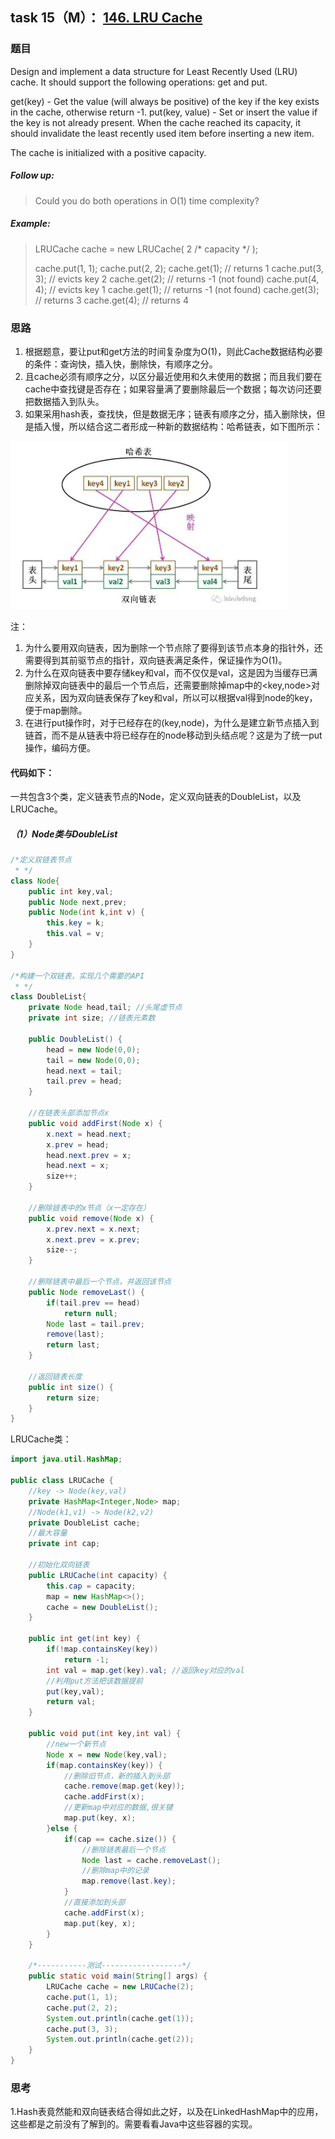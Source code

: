 ## task 15（M）： [146. LRU Cache](https://leetcode-cn.com/problems/lru-cache/)

### 题目

Design and implement a data structure for Least Recently Used (LRU) cache. It should support the following operations: get and put.

get(key) - Get the value (will always be positive) of the key if the key exists in the cache, otherwise return -1.
put(key, value) - Set or insert the value if the key is not already present. When the cache reached its capacity, it should invalidate the least recently used item before inserting a new item.

The cache is initialized with a positive capacity.

##### Follow up:

> Could you do both operations in O(1) time complexity?

##### Example:

> LRUCache cache = new LRUCache( 2 /* capacity */ );
>
> cache.put(1, 1);
> cache.put(2, 2);
> cache.get(1);       // returns 1
> cache.put(3, 3);    // evicts key 2
> cache.get(2);       // returns -1 (not found)
> cache.put(4, 4);    // evicts key 1
> cache.get(1);       // returns -1 (not found)
> cache.get(3);       // returns 3
> cache.get(4);       // returns 4

### 思路

1. 根据题意，要让put和get方法的时间复杂度为O(1)，则此Cache数据结构必要的条件：查询快，插入快，删除快，有顺序之分。
2. 且cache必须有顺序之分，以区分最近使用和久未使用的数据；而且我们要在cache中查找键是否存在；如果容量满了要删除最后一个数据；每次访问还要把数据插入到队头。
3. 如果采用hash表，查找快，但是数据无序；链表有顺序之分，插入删除快，但是插入慢，所以结合这二者形成一种新的数据结构：哈希链表，如下图所示：

![](images/task15.png)

注：

1. 为什么要用双向链表，因为删除一个节点除了要得到该节点本身的指针外，还需要得到其前驱节点的指针，双向链表满足条件，保证操作为O(1)。
2. 为什么在双向链表中要存储key和val，而不仅仅是val，这是因为当缓存已满删除掉双向链表中的最后一个节点后，还需要删除掉map中的<key,node>对应关系，因为双向链表保存了key和val，所以可以根据val得到node的key，便于map删除。
3. 在进行put操作时，对于已经存在的(key,node)，为什么是建立新节点插入到链首，而不是从链表中将已经存在的node移动到头结点呢？这是为了统一put操作，编码方便。

#### 代码如下：

一共包含3个类，定义链表节点的Node，定义双向链表的DoubleList，以及LRUCache。

##### （1）Node类与DoubleList

```java
/*定义双链表节点
 * */
class Node{
	public int key,val;
	public Node next,prev;
	public Node(int k,int v) {
		this.key = k;
		this.val = v;
	}
}

/*构建一个双链表，实现几个需要的API
 * */
class DoubleList{
	private Node head,tail; //头尾虚节点
	private int size; //链表元素数
	
	public DoubleList() {
		head = new Node(0,0);
		tail = new Node(0,0);
		head.next = tail;
		tail.prev = head;
	}
	
	//在链表头部添加节点x
	public void addFirst(Node x) {
		x.next = head.next;
		x.prev = head;
		head.next.prev = x;
		head.next = x;
		size++;
	}
	
	//删除链表中的x节点（x一定存在）
	public void remove(Node x) {
		x.prev.next = x.next;
		x.next.prev = x.prev;
		size--;
	}
	
	//删除链表中最后一个节点，并返回该节点
	public Node removeLast() {
		if(tail.prev == head)
			return null;
		Node last = tail.prev;
		remove(last);
		return last;
	}
	
	//返回链表长度
	public int size() {
		return size;
	}
}
```

LRUCache类：

```java
import java.util.HashMap;

public class LRUCache {
	//key -> Node(key,val)
	private HashMap<Integer,Node> map;
	//Node(k1,v1) -> Node(k2,v2)
	private DoubleList cache;
	//最大容量
	private int cap;
	
	//初始化双向链表
	public LRUCache(int capacity) {
		this.cap = capacity;
		map = new HashMap<>();
		cache = new DoubleList();
	}
	
	public int get(int key) {
		if(!map.containsKey(key))
			return -1;
		int val = map.get(key).val; //返回key对应的val
		//利用put方法把该数据提前
		put(key,val);
		return val;
	}
	
	public void put(int key,int val) {
		//new一个新节点
		Node x = new Node(key,val);
		if(map.containsKey(key)) {
			//删除旧节点，新的插入到头部
			cache.remove(map.get(key));
			cache.addFirst(x);
			//更新map中对应的数据,很关键
			map.put(key, x);
		}else {
			if(cap == cache.size()) {
				//删除链表最后一个节点
				Node last = cache.removeLast();
				//删除map中的记录
				map.remove(last.key);
			}
			//直接添加到头部
			cache.addFirst(x);
			map.put(key, x);
		}
	}
    
    /*-----------测试------------------*/
    public static void main(String[] args) {
        LRUCache cache = new LRUCache(2);
        cache.put(1, 1);
        cache.put(2, 2);
        System.out.println(cache.get(1));
        cache.put(3, 3);
        System.out.println(cache.get(2));
    }
}
```

### 思考

1.Hash表竟然能和双向链表结合得如此之好，以及在LinkedHashMap中的应用，这些都是之前没有了解到的。需要看看Java中这些容器的实现。